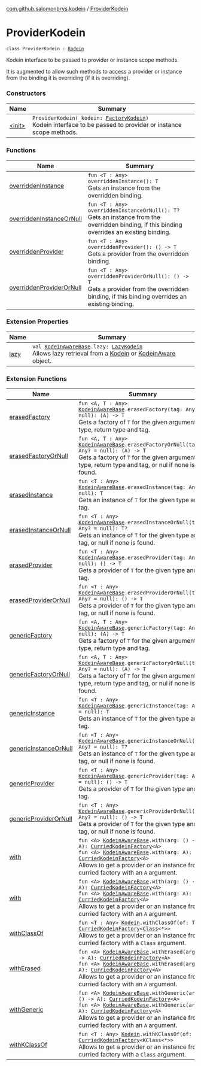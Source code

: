 [com.github.salomonbrys.kodein](../index.md) / [ProviderKodein](.)

# ProviderKodein

`class ProviderKodein : `[`Kodein`](../-kodein/index.md)

Kodein interface to be passed to provider or instance scope methods.

It is augmented to allow such methods to access a provider or instance from the binding it is overriding (if it is overriding).

### Constructors

| Name | Summary |
|---|---|
| [&lt;init&gt;](-init-.md) | `ProviderKodein(_kodein: `[`FactoryKodein`](../-factory-kodein/index.md)`)`<br>Kodein interface to be passed to provider or instance scope methods. |

### Functions

| Name | Summary |
|---|---|
| [overriddenInstance](overridden-instance.md) | `fun <T : Any> overriddenInstance(): T`<br>Gets an instance from the overridden binding. |
| [overriddenInstanceOrNull](overridden-instance-or-null.md) | `fun <T : Any> overriddenInstanceOrNull(): T?`<br>Gets an instance from the overridden binding, if this binding overrides an existing binding. |
| [overriddenProvider](overridden-provider.md) | `fun <T : Any> overriddenProvider(): () -> T`<br>Gets a provider from the overridden binding. |
| [overriddenProviderOrNull](overridden-provider-or-null.md) | `fun <T : Any> overriddenProviderOrNull(): () -> T`<br>Gets a provider from the overridden binding, if this binding overrides an existing binding. |

### Extension Properties

| Name | Summary |
|---|---|
| [lazy](../lazy.md) | `val `[`KodeinAwareBase`](../-kodein-aware-base/index.md)`.lazy: `[`LazyKodein`](../-lazy-kodein/index.md)<br>Allows lazy retrieval from a [Kodein](../-kodein/index.md) or [KodeinAware](../-kodein-aware.md) object. |

### Extension Functions

| Name | Summary |
|---|---|
| [erasedFactory](../erased-factory.md) | `fun <A, T : Any> `[`KodeinAwareBase`](../-kodein-aware-base/index.md)`.erasedFactory(tag: Any? = null): (A) -> T`<br>Gets a factory of `T` for the given argument type, return type and tag. |
| [erasedFactoryOrNull](../erased-factory-or-null.md) | `fun <A, T : Any> `[`KodeinAwareBase`](../-kodein-aware-base/index.md)`.erasedFactoryOrNull(tag: Any? = null): (A) -> T`<br>Gets a factory of `T` for the given argument type, return type and tag, or nul if none is found. |
| [erasedInstance](../erased-instance.md) | `fun <T : Any> `[`KodeinAwareBase`](../-kodein-aware-base/index.md)`.erasedInstance(tag: Any? = null): T`<br>Gets an instance of `T` for the given type and tag. |
| [erasedInstanceOrNull](../erased-instance-or-null.md) | `fun <T : Any> `[`KodeinAwareBase`](../-kodein-aware-base/index.md)`.erasedInstanceOrNull(tag: Any? = null): T?`<br>Gets an instance of `T` for the given type and tag, or null if none is found. |
| [erasedProvider](../erased-provider.md) | `fun <T : Any> `[`KodeinAwareBase`](../-kodein-aware-base/index.md)`.erasedProvider(tag: Any? = null): () -> T`<br>Gets a provider of `T` for the given type and tag. |
| [erasedProviderOrNull](../erased-provider-or-null.md) | `fun <T : Any> `[`KodeinAwareBase`](../-kodein-aware-base/index.md)`.erasedProviderOrNull(tag: Any? = null): () -> T`<br>Gets a provider of `T` for the given type and tag, or null if none is found. |
| [genericFactory](../generic-factory.md) | `fun <A, T : Any> `[`KodeinAwareBase`](../-kodein-aware-base/index.md)`.genericFactory(tag: Any? = null): (A) -> T`<br>Gets a factory of `T` for the given argument type, return type and tag. |
| [genericFactoryOrNull](../generic-factory-or-null.md) | `fun <A, T : Any> `[`KodeinAwareBase`](../-kodein-aware-base/index.md)`.genericFactoryOrNull(tag: Any? = null): (A) -> T`<br>Gets a factory of `T` for the given argument type, return type and tag, or nul if none is found. |
| [genericInstance](../generic-instance.md) | `fun <T : Any> `[`KodeinAwareBase`](../-kodein-aware-base/index.md)`.genericInstance(tag: Any? = null): T`<br>Gets an instance of `T` for the given type and tag. |
| [genericInstanceOrNull](../generic-instance-or-null.md) | `fun <T : Any> `[`KodeinAwareBase`](../-kodein-aware-base/index.md)`.genericInstanceOrNull(tag: Any? = null): T?`<br>Gets an instance of `T` for the given type and tag, or null if none is found. |
| [genericProvider](../generic-provider.md) | `fun <T : Any> `[`KodeinAwareBase`](../-kodein-aware-base/index.md)`.genericProvider(tag: Any? = null): () -> T`<br>Gets a provider of `T` for the given type and tag. |
| [genericProviderOrNull](../generic-provider-or-null.md) | `fun <T : Any> `[`KodeinAwareBase`](../-kodein-aware-base/index.md)`.genericProviderOrNull(tag: Any? = null): () -> T`<br>Gets a provider of `T` for the given type and tag, or null if none is found. |
| [with](../with.md) | `fun <A> `[`KodeinAwareBase`](../-kodein-aware-base/index.md)`.with(arg: () -> A): `[`CurriedKodeinFactory`](../-curried-kodein-factory/index.md)`<A>`<br>`fun <A> `[`KodeinAwareBase`](../-kodein-aware-base/index.md)`.with(arg: A): `[`CurriedKodeinFactory`](../-curried-kodein-factory/index.md)`<A>`<br>Allows to get a provider or an instance from a curried factory with an `A` argument. |
| [with](../../com.github.salomonbrys.kodein.erased/with.md) | `fun <A> `[`KodeinAwareBase`](../-kodein-aware-base/index.md)`.with(arg: () -> A): `[`CurriedKodeinFactory`](../-curried-kodein-factory/index.md)`<A>`<br>`fun <A> `[`KodeinAwareBase`](../-kodein-aware-base/index.md)`.with(arg: A): `[`CurriedKodeinFactory`](../-curried-kodein-factory/index.md)`<A>`<br>Allows to get a provider or an instance from a curried factory with an `A` argument. |
| [withClassOf](../with-class-of.md) | `fun <T : Any> `[`Kodein`](../-kodein/index.md)`.withClassOf(of: T): `[`CurriedKodeinFactory`](../-curried-kodein-factory/index.md)`<`[`Class`](http://docs.oracle.com/javase/6/docs/api/java/lang/Class.html)`<*>>`<br>Allows to get a provider or an instance from a curried factory with a `Class` argument. |
| [withErased](../with-erased.md) | `fun <A> `[`KodeinAwareBase`](../-kodein-aware-base/index.md)`.withErased(arg: () -> A): `[`CurriedKodeinFactory`](../-curried-kodein-factory/index.md)`<A>`<br>`fun <A> `[`KodeinAwareBase`](../-kodein-aware-base/index.md)`.withErased(arg: A): `[`CurriedKodeinFactory`](../-curried-kodein-factory/index.md)`<A>`<br>Allows to get a provider or an instance from a curried factory with an `A` argument. |
| [withGeneric](../with-generic.md) | `fun <A> `[`KodeinAwareBase`](../-kodein-aware-base/index.md)`.withGeneric(arg: () -> A): `[`CurriedKodeinFactory`](../-curried-kodein-factory/index.md)`<A>`<br>`fun <A> `[`KodeinAwareBase`](../-kodein-aware-base/index.md)`.withGeneric(arg: A): `[`CurriedKodeinFactory`](../-curried-kodein-factory/index.md)`<A>`<br>Allows to get a provider or an instance from a curried factory with an `A` argument. |
| [withKClassOf](../with-k-class-of.md) | `fun <T : Any> `[`Kodein`](../-kodein/index.md)`.withKClassOf(of: T): `[`CurriedKodeinFactory`](../-curried-kodein-factory/index.md)`<KClass<*>>`<br>Allows to get a provider or an instance from a curried factory with a `Class` argument. |
